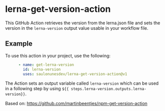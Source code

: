 # lerna-get-version-action

This GitHub Action retrieves the version from the lerna.json file and sets the version in the `lerna-version` output value usable in your workflow file.

## Example

To use this action in your project, use the following:

```yaml
      - name: get-lerna-version
        id: lerna-version
        uses: saulonunesdev/lerna-get-version-action@v1
```

The Action sets an output variable called `lerna-version` which can be used in a following step by using `${{ steps.lerna-version.outputs.lerna-version}}`.

Based on: https://github.com/martinbeentjes/npm-get-version-action